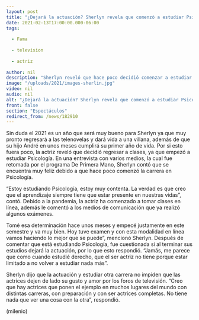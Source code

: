 ```yaml
---
layout: post
title: "¿Dejará la actuación? Sherlyn revela que comenzó a estudiar Psicología"
date: 2021-02-13T17:00:00.000-06:00
tags:
  
  - Fama
  
  - television
  
  - actriz
  
author: nil
description: "Sherlyn reveló que hace poco decidió comenzar a estudiar una nueva carrera: Psicología. La actriz mencionó que no dejará la actuación. "
image: "/uploads/2021/images-sherlin.jpg"
video: nil
audio: nil
alt: "¿Dejará la actuación? Sherlyn revela que comenzó a estudiar Psicología"
front: false
section: "Espectáculos"
redirect_from: /news/182910
---
```


Sin duda el 2021 es un año que será muy bueno para Sherlyn ya que muy pronto regresará a las telenovelas y dará vida a una villana, además de que su hijo André en unos meses cumplirá su primer año de vida. Por si esto fuera poco, la actriz reveló que decidió regresar a clases, ya que empezó a estudiar Psicología. En una entrevista con varios medios, la cual fue retomada por el programa De Primera Mano, Sherlyn contó que se encuentra muy feliz debido a que hace poco comenzó la carrera en Psicología. 

“Estoy estudiando Psicología, estoy muy contenta. La verdad es que creo que el aprendizaje siempre tiene que estar presente en nuestras vidas”, contó. Debido a la pandemia, la actriz ha comenzado a tomar clases en línea, además le comentó a los medios de comunicación que ya realizó algunos exámenes.

Tomé esa determinación hace unos meses y empecé justamente en este semestre y va muy bien. Hoy tuve examen y con esta modalidad en línea vamos haciendo lo mejor que se puede”, mencionó Sherlyn. Después de comentar que está estudiando Psicología, fue cuestionada si al terminar sus estudios dejará la actuación, por lo que esto respondió. “Jamás, me parece que como cuando estudié derecho, que el ser actriz no tiene porque estar limitado a no volver a estudiar nada más”. 

Sherlyn dijo que la actuación y estudiar otra carrera no impiden que las actrices dejen de lado su gusto y amor por los foros de televisión. “Creo que hay actrices que ponen el ejemplo en muchos lugares del mundo con distintas carreras, con preparación y con ser actrices completas. No tiene nada que ver una cosa con la otra”, respondió.

(milenio)